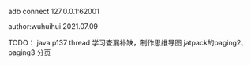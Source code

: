 adb connect 127.0.0.1:62001

author:wuhuihui 2021.07.09

TODO：
java p137
thread 学习查漏补缺，制作思维导图
jatpack的paging2、paging3 分页
